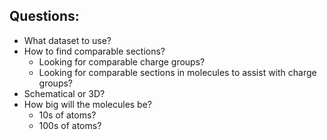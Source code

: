 ## Questions:
- What dataset to use?
- How to find comparable sections?
    - Looking for comparable charge groups?
    - Looking for comparable sections in molecules to assist with charge groups?
- Schematical or 3D?
- How big will the molecules be?
    - 10s of atoms?
    - 100s of atoms?

